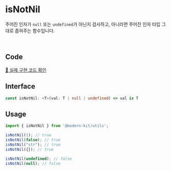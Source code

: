 # isNotNil

주어진 인자가 `null` 또는 `undefined`가 아닌지 검사하고, 아니라면 주어진 인자 타입 그대로 좁혀주는 함수입니다.

<br />

## Code
[🔗 실제 구현 코드 확인](https://github.com/modern-agile-team/modern-kit/blob/main/packages/utils/src/validator/isNotNil/index.ts)

## Interface
```ts title="typescript"
const isNotNil: <T>(val: T | null | undefined) => val is T
```

## Usage
```ts title="typescript"
import { isNotNil } from '@modern-kit/utils';

isNotNil(1); // true
isNotNil(false); // true
isNotNil("str"); // true
isNotNil({}); // true

isNotNil(undefined); // false
isNotNil(null); // false
```
